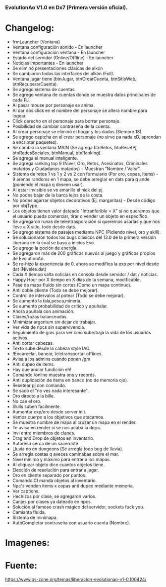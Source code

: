 ### EvolutionAo V1.0 en Dx7 (Primera versión oficial).

# Changelog:

* frmLauncher (Ventana)
* Ventana configuración sonido - En launcher
* Ventana configuración ventana - En launcher
* Estado del servidor (Online/Offline) - En launcher
* Noticias importantes - En launcher
* Se eliminó presentaciones clásicas de alkón
* Se cambiaron todas las interfaces del alkón (Full).
* Ventana jugar tiene (btnJugar, btnCrearCuenta, btnSitioWeb, btnRecuperarCuenta).
* Se agrego sistema de cuentas.
* Se agrego ventana de cuentas donde se muestra datos principales de cada PJ.
* Al pasar mouse por personaje se anima.
* Al dar dos click en el nombre del personaje se altera nombre para logear.
* Click derecho en el personaje para borrar personaje.
* Posibilidad de cambiar contraseña de la cuenta.
* Al crear personaje se eliminó el hogar y los dados (Siempre 18).
* Se agrego captcha en el crear personaje (no sirve pa nada xD, aprendan a encriptar paquetes).
* Se cambio la ventana MAIN (Se agrega btnRetos, btnResetPj, btnRedesSociales, btnManual, btnRanking).
* Se agrega el manual inteligente.
* Se agrega ranking top 9 (Nivel, Oro, Retos, Asesinatos, Criminales matados y Ciudadanos matados) - Muestran "Nombre / Valor".
* Sistema de retos 1 vs 1 y 2 vs 2 con formulario (Por oro, copas, items) - 9 arenas randoms en 1 mapa, se debe arreglar en dats para q ande (poniendo el mapa q deseen usar).
* Al estar invisible se ve amarillo el nick del pj.
* No podes bajar de la barca lejos de la costa.
* No podes agarrar objetos decorativos (Ej. margaritas) - Desde código por objType.
* Los objetos tienen valor dateado "Intranferible = X" si no queremos que el usuario pueda comerciar, tirar o vender un objeto en específico.
* Se agregaron runas de telentrasporación si queremos usarlas y que nos lleve a X sitio, todo desde dats.
* Se agrego sistema de pasajes mediante NPC (Pidiendo nivel, oro y skill).
* Se solucionarón todos los bugs clásicos del 13.0 de la primera versión liberada en la cual se baso a inicios Evo.
* Se agrego la poción de energía.
* Se agregaron más de 200 gráficos nuevos al juego y gráficos propios de EvolutionAo.
* Se re-hizo la experiencia de 0, ahora se modifica la exp por nivel desde dat (Niveles.dat)
* Cada X tiempo salta noticias en consola desde servidor / dat / noticias.
* Happy Hour por X tiempo en X días de la semana, modificable.
* Pase de mapa fluido sin cortes (Como un mapa continuo).
* Anti doble cliente (Todo se debe mejorar).
* Control de intervalos al potear (Todo se debe mejorar).
* Se aumento la tala,pesca,mineria.
* Se aumentó probabilidad de crítico y apuñalar.
* Ahora apuñala con animación.
* Clases/razas balanceadas.
* Minimizar argentum sin dejar de trabajar.
* Ver vida de npcs sin supervivencia.
* Seguimiento de gms para ver cmo sube/baja la vida de los usuarios activos.
* Anti cortar cabezas.
* Texto sube desde la cabeza style IAO.
* /Encarcelar, banear, teletransportar offlines.
* Avisa a los admins cuando ponen /gm
* Anti dupeo de items.
* Hay que anular fundición eh!
* Comando /online muestra ons y records.
* Anti duplicación de items en banco (no de memoria ojo).
* Resetear pj con comando.
* Se saco el "no ves nada interesante".
* Oro directo a la bille.
* No cae el oro.
* Skills suben facilmente.
* Aumentar exp/oro desde server init.
* Vemos cuerpo a los objetivos que atacamos.
* Se muestra nombre de mapa al cruzar un mapa en el render.
* Te avisa en render si se nos acaba la dopa.
* Invi entre miembros de clanes.
* Drag and Drop de objetos en inventario.
* Autoresu cerca de un sacerdote.
* Lluvia no en dungeons (Se arregla todo bug de lluvia).
* Se arregla costas q aveces caminabas sobre el mar.
* Nivel minimo y máximo para entrar a los mapas.
* Al cliquear objeto dice cuantos objetos tiene.
* Elección de resolución para entrar a jugar.
* Oro en cliente separado por puntos.
* Comando CI manda objetos al inventario.
* Npc's venden items x copas anti dupeo mediante memoria.
* Ver captions.
* Hechizos por clase, se agregaron varios.
* Canjes por clases ya dateado en npcs.
* Solución al famoso crash mágico del servidor, sockets fuck you.
* Camianta fluida.
* Sistema de minimapa.
* AutoCompletar contraseña con usuario cuenta (Nombre).

# Imagenes:

# Fuente:

https://www.gs-zone.org/temas/liberacion-evolutionao-v1-0.100424/

